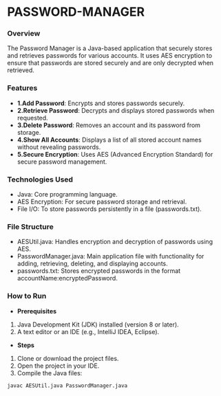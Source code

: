 # PASSWORD-MANAGER

### Overview
   The Password Manager is a Java-based application that securely stores and retrieves passwords for various accounts. It uses AES encryption to ensure that passwords are stored securely and are only decrypted when retrieved.
   
### Features
- **1.Add Password**:
Encrypts and stores passwords securely.
- **2.Retrieve Password**:
Decrypts and displays stored passwords when requested.
- **3.Delete Password**:
Removes an account and its password from storage.
- **4.Show All Accounts**:
Displays a list of all stored account names without revealing passwords.
- **5.Secure Encryption**:
Uses AES (Advanced Encryption Standard) for secure password management.

### Technologies Used

- Java: Core programming language.
- AES Encryption: For secure password storage and retrieval.
- File I/O: To store passwords persistently in a file (passwords.txt).

### File Structure
- AESUtil.java:
Handles encryption and decryption of passwords using AES.
- PasswordManager.java:
Main application file with functionality for adding, retrieving, deleting, and displaying accounts.
- passwords.txt:
Stores encrypted passwords in the format accountName:encryptedPassword.

### How to Run
- **Prerequisites**
1. Java Development Kit (JDK) installed (version 8 or later).
2. A text editor or an IDE (e.g., IntelliJ IDEA, Eclipse).
- **Steps**
1. Clone or download the project files.
2. Open the project in your IDE.
3. Compile the Java files:
 ```bash
javac AESUtil.java PasswordManager.java
```
